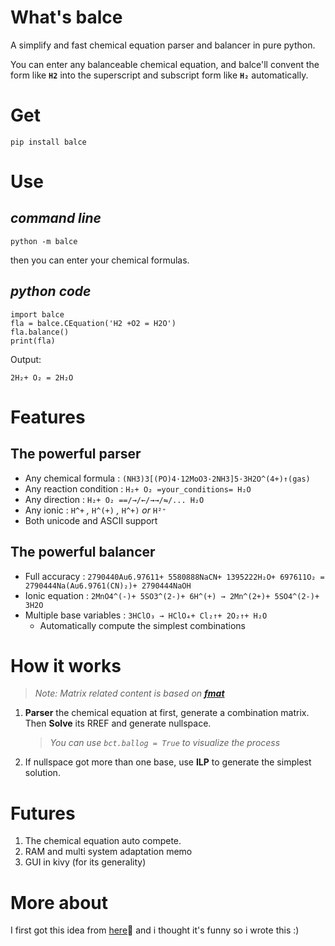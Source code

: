# What's balce

A simplify and fast chemical equation parser and balancer in pure python.

You can enter any balanceable chemical equation, and
balce'll convent the form like **`H2`** into the
superscript and subscript form like **`H₂`** automatically.


# Get

`pip install balce`

# Use

## *command line*

`python -m balce`

then you can enter your chemical formulas.

## *python code*

```
import balce
fla = balce.CEquation('H2 +O2 = H2O')
fla.balance()
print(fla)
```

Output:

```
2H₂+ O₂ = 2H₂O
```

# Features

## The powerful parser

- Any chemical formula : `(NH3)3[(PO)4·12MoO3·2NH3]5·3H2O^(4+)↑(gas)`
- Any reaction condition : `H₂+ O₂ =your_conditions= H₂O`
- Any direction : `H₂+ O₂ ==/→/←/→→/⇋/... H₂O`
- Any ionic : `H^+` *,* `H^(+)` *,* `H^+)` *or* `H²⁺`
- Both unicode and ASCII support

## The powerful balancer

- Full accuracy : `2790440Au6.97611+ 5580888NaCN+ 1395222H₂O+ 697611O₂ = 2790444Na(Au6.9761(CN)₂)+ 2790444NaOH `
- Ionic equation : `2MnO4^(-)+ 5SO3^(2-)+ 6H^(+) → 2Mn^(2+)+ 5SO4^(2-)+ 3H2O`
- Multiple base variables : `3HClO₃ → HClO₄+ Cl₂↑+ 2O₂↑+ H₂O`
	- Automatically compute the simplest combinations

# How it works

> *Note: Matrix related content is based on **[fmat](https://github.com/walkGuy/fmat)***

1. **Parser** the chemical equation at first,
generate a combination matrix. Then
**Solve** its RREF and generate nullspace.
	> *You can use `bct.ballog = True` to visualize the process*
2. If nullspace got more than one base,
use **ILP** to generate the simplest solution.

# Futures

1. The chemical equation auto compete.
2. RAM and multi system adaptation memo
3. GUI in kivy (for its generality)

# More about

I first got this idea from [here](https://www.zhihu.com/answer/157207788)🐶
and i thought it's funny so i wrote this :)
